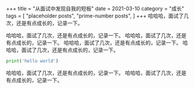 +++
title = "从面试中发现自我的短板"
date = 2021-03-10
category = "成长"
tags = [
  "placeholder posts",
  "prime-number posts",
]
+++
哈哈哈，面试了几次，还是有点成长的，记录一下。

<!-- more -->

哈哈哈，面试了几次，还是有点成长的，记录一下。
哈哈哈，面试了几次，还是有点成长的，记录一下。
哈哈哈，面试了几次，还是有点成长的，记录一下。
哈哈哈，面试了几次，还是有点成长的，记录一下。


```python
print('hello world')
```

哈哈哈，面试了几次，还是有点成长的，记录一下。
哈哈哈，面试了几次，还是有点成长的，记录一下。
